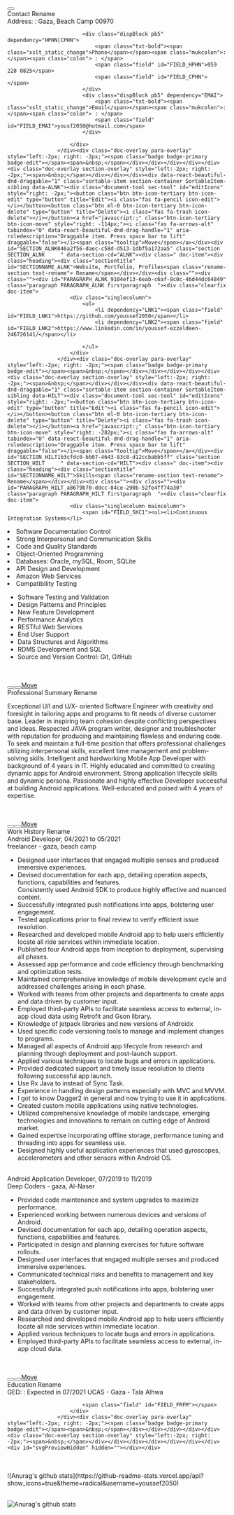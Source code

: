 </div><div class="doc-overlay para-overlay" style="left:-2px; right: -2px;"><span class="badge badge-primary badge-edit"></span><span>&nbsp;</span></div></div></div></div></div><div class="doc-overlay section-overlay" style="left:-2px; right: -2px;"><span>&nbsp;</span></div></div></div></div></div><div id="CONTAINER_PARENT_1" class="parentContainer"><div id="CONTAINER_1" class="left-box"><div data-react-beautiful-dnd-draggable="1" class="sortable-item section-container SortableItem-sibling data-CNTC"><div class="document-tool sec-tool" id="editIcons" style="right: -2px;"><button class="btn btn-icon-tertiary btn-icon-edit" type="button" title="Edit"><i class="fas fa-pencil icon-edit"></i></button></div><div id="SECTION_CNTC0cd08549-0f06-440b-9581-8f3e461aa807" class="section SECTION_CNTC notdraggable     " data-section-cd="CNTC"><div class=" doc-item"><div class="heading"><div class="sectiontitle" id="SECTIONNAME_CNTC">Contact<span class="rename-section text-rename"> Rename</span></div></div><div class=""><div class=""><div id="PARAGRAPH_CNTC_69606f6d-205c-2aff-05f5-a1da9c9854c1" class="paragraph PARAGRAPH_CNTC firstparagraph  "><div class="clearfix doc-item">
                        <div class="address">
							<div class="zipsuffix pb5" dependency="ADDR|STRT|CITY|STAT|ZIPC">
								<span class="txt-bold"><span class="xslt_static_change">Address</span></span><span class="mukcolon">: </span><span class="colon"> : </span>
								<span class="field" id="FIELD_STRT"></span>
								<span class="field" id="FIELD_CITY"></span>
								<span class="field" id="FIELD_STAT"></span>
								<span class="field" id="FIELD_ZIPC"></span>
								<span class="field" id="FIELD_ADDR">Gaza, Beach Camp 00970</span>
							</div>
							
                            <div class="dispBlock pb5" dependency="HPHN|CPHN">
                                <span class="txt-bold"><span class="xslt_static_change">Phone</span></span><span class="mukcolon">: </span><span class="colon"> : </span>
								<span class="field" id="FIELD_HPHN">059 228 0825</span>
								<span class="field" id="FIELD_CPHN"></span>
                            </div>
                            <div class="dispBlock pb5" dependency="EMAI">
                                <span class="txt-bold"><span class="xslt_static_change">Email</span></span><span class="mukcolon">: </span><span class="colon"> : </span>
                                <span class="field" id="FIELD_EMAI">yousf2050@hotmail.com</span>
                            </div>
							
                        </div>
                    </div><div class="doc-overlay para-overlay" style="left:-2px; right: -2px;"><span class="badge badge-primary badge-edit"></span><span>&nbsp;</span></div></div></div></div></div><div class="doc-overlay section-overlay" style="left:-2px; right: -2px;"><span>&nbsp;</span></div></div></div><div data-react-beautiful-dnd-draggable="1" class="sortable-item section-container SortableItem-sibling data-ALNK"><div class="document-tool sec-tool" id="editIcons" style="right: -2px;"><button class="btn btn-icon-tertiary btn-icon-edit" type="button" title="Edit"><i class="fas fa-pencil icon-edit"></i></button><button class="btn ml-0 btn-icon-tertiary btn-icon-delete" type="button" title="Delete"><i class="fas fa-trash icon-delete"></i></button><a href="javascript:;" class="btn-icon-tertiary btn-icon-move" style="right: -114px;"><i class="fas fa-arrows-alt" tabindex="0" data-react-beautiful-dnd-drag-handle="1" aria-roledescription="Draggable item. Press space bar to lift" draggable="false"></i><span class="tooltip">Move</span></a></div><div id="SECTION_ALNK046a2f56-daec-c58d-d513-1dbf5a172aa5" class="section SECTION_ALNK     " data-section-cd="ALNK"><div class=" doc-item"><div class="heading"><div class="sectiontitle" id="SECTIONNAME_ALNK">Website, Portfolio, Profiles<span class="rename-section text-rename"> Rename</span></div></div><div class=""><div class=""><div id="PARAGRAPH_ALNK_9104ef13-6eab-c6af-8c0c-46d44dc64849" class="paragraph PARAGRAPH_ALNK firstparagraph  "><div class="clearfix doc-item">
                        <div class="singlecolumn">
							<ul>
								<li dependency="LNK1"><span class="field" id="FIELD_LNK1">https://github.com/youssef2050</span></li>
                                <li dependency="LNK2"><span class="field" id="FIELD_LNK2">https://www.linkedin.com/in/youssef-ezzeldeen-246726141/</span></li>
                                
							</ul>
						</div>
                    </div><div class="doc-overlay para-overlay" style="left:-2px; right: -2px;"><span class="badge badge-primary badge-edit"></span><span>&nbsp;</span></div></div></div></div></div><div class="doc-overlay section-overlay" style="left:-2px; right: -2px;"><span>&nbsp;</span></div></div></div><div data-react-beautiful-dnd-draggable="1" class="sortable-item section-container SortableItem-sibling data-HILT"><div class="document-tool sec-tool" id="editIcons" style="right: -2px;"><button class="btn btn-icon-tertiary btn-icon-edit" type="button" title="Edit"><i class="fas fa-pencil icon-edit"></i></button><button class="btn ml-0 btn-icon-tertiary btn-icon-delete" type="button" title="Delete"><i class="fas fa-trash icon-delete"></i></button><a href="javascript:;" class="btn-icon-tertiary btn-icon-move" style="right: -282px;"><i class="fas fa-arrows-alt" tabindex="0" data-react-beautiful-dnd-drag-handle="1" aria-roledescription="Draggable item. Press space bar to lift" draggable="false"></i><span class="tooltip">Move</span></a></div><div id="SECTION_HILT1b3cfdc0-bb07-4643-83c8-d12ccbabb5ff" class="section SECTION_HILT     " data-section-cd="HILT"><div class=" doc-item"><div class="heading"><div class="sectiontitle" id="SECTIONNAME_HILT">Skills<span class="rename-section text-rename"> Rename</span></div></div><div class=""><div class=""><div id="PARAGRAPH_HILT_a8679b70-ddcc-84ce-290b-52fe4ff74a30" class="paragraph PARAGRAPH_HILT firstparagraph  "><div class="clearfix doc-item">
                        <div class="singlecolumn maincolumn">
                            <span id="FIELD_SKC1"><ul><li>Continuous Integration Systems</li>
<li>Software Documentation Control</li>
<li>Strong Interpersonal and Communication Skills</li>
<li>Code and Quality Standards</li>
<li>Object-Oriented Programming</li>
<li>Databases: Oracle, mySQL, Room, SQLite</li>
<li>API Design and Development</li>
<li>Amazon Web Services</li>
<li>Compatibility Testing</li></ul></span>
                            <span id="FIELD_SKC2"><ul><li>Software Testing and Validation</li>
<li>Design Patterns and Principles</li>
<li>New Feature Development</li>
<li>Performance Analytics</li>
<li>RESTful Web Services</li>
<li>End User Support</li>
<li>Data Structures and Algorithms</li>
<li>RDMS Development and SQL</li>
<li>Source and Version Control: Git, GitHub</li></ul></span>
                        </div>
                    </div><div class="doc-overlay para-overlay" style="left:-2px; right: -2px;"><span class="badge badge-primary badge-edit"></span><span>&nbsp;</span></div></div></div></div></div><div class="doc-overlay section-overlay" style="left:-2px; right: -2px;"><span>&nbsp;</span></div></div></div></div><div id="CONTAINER_2" class="right-box"><div data-react-beautiful-dnd-draggable="1" class="sortable-item section-container SortableItem-sibling data-SUMM"><div class="document-tool sec-tool" id="editIcons" style="right: -2px;"><button class="btn btn-icon-tertiary btn-icon-edit" type="button" title="Edit"><i class="fas fa-pencil icon-edit"></i></button><button class="btn ml-0 btn-icon-tertiary btn-icon-delete" type="button" title="Delete"><i class="fas fa-trash icon-delete"></i></button><a href="javascript:;" class="btn-icon-tertiary btn-icon-move" style="right: -430px;"><i class="fas fa-arrows-alt" tabindex="0" data-react-beautiful-dnd-drag-handle="1" aria-roledescription="Draggable item. Press space bar to lift" draggable="false"></i><span class="tooltip">Move</span></a></div><div id="SECTION_SUMMa4c2369f-19f6-4c6b-8533-0fba84da9c93" class="section summary SECTION_SUMM     " data-section-cd="SUMM"><div class=" doc-item"><div class="heading"><div class="sectiontitle" id="SECTIONNAME_SUMM">Professional Summary<span class="rename-section text-rename"> Rename</span></div></div><div class=""><div class=""><div id="PARAGRAPH_SUMM_a0bd2f91-ca78-2a70-4bb8-a5b46e6ef366" class="paragraph PARAGRAPH_SUMM firstparagraph  "><div class="clearfix doc-item">
                        <div class="field singlecolumn" id="FIELD_FRFM"><p>Exceptional U/I and U/X- oriented Software Engineer with creativity and foresight in tailoring apps and programs to fit needs of diverse customer base. Leader in inspiring team cohesion despite conflicting perspectives and ideas. Respected JAVA program writer, designer and troubleshooter with reputation for producing and maintaining flawless and enduring code. To seek and maintain a full-time position that offers professional challenges utilizing interpersonal skills, excellent time management and problem-solving skills. Intelligent and hardworking Mobile App Developer with background of 4 years in IT. Highly educated and committed to creating dynamic apps for Android environment. Strong application lifecycle skills and dynamic persona. Passionate and highly effective Developer successful at building Android applications. Well-educated and poised with 4 years of expertise.</p></div>
                    </div><div class="doc-overlay para-overlay" style="left:-2px; right: -2px;"><span class="badge badge-primary badge-edit"></span><span>&nbsp;</span></div></div></div></div></div><div class="doc-overlay section-overlay" style="left:-2px; right: -2px;"><span>&nbsp;</span></div></div></div><div data-react-beautiful-dnd-draggable="1" class="sortable-item section-container SortableItem-sibling data-EXPR"><div class="document-tool sec-tool" id="editIcons" style="right: -2px;"><button class="btn btn-icon-tertiary btn-icon-edit" type="button" title="Edit"><i class="fas fa-pencil icon-edit"></i></button><button class="btn ml-0 btn-icon-tertiary btn-icon-delete" type="button" title="Delete"><i class="fas fa-trash icon-delete"></i></button><a href="javascript:;" class="btn-icon-tertiary btn-icon-move" style="right: -430px;"><i class="fas fa-arrows-alt" tabindex="0" data-react-beautiful-dnd-drag-handle="1" aria-roledescription="Draggable item. Press space bar to lift" draggable="false"></i><span class="tooltip">Move</span></a></div><div id="SECTION_EXPRfd9c7184-7d11-4600-976f-6c6bac67642c" class="section SECTION_EXPR   multi-para  " data-section-cd="EXPR"><div class=" doc-item"><div class="heading"><div class="sectiontitle" id="SECTIONNAME_EXPR">Work History<span class="rename-section text-rename"> Rename</span></div></div><div class=""><div class="sortableInner"><div id="PARAGRAPH_EXPR_3dd0376b-a7fb-2844-4d90-6709a5939331" class="paragraph PARAGRAPH_EXPR firstparagraph  "><div class="clearfix doc-item">
                        <div class="singlecolumn">
                            <span class="dispBlock compfont" dependency="JTIT|JSTD|EDDT">
                                <span class="jobtitle txtCaps txt-bold" id="FIELD_JTIT">Android Developer</span><span class="txt-bold" dependency="JTIT+JSTD|EDDT">, </span>
                                <span class="jobdates" id="FIELD_JSTD" format="%m/%Y">04/2021</span><span dependency="JSTD+EDDT"> to </span>
                                <span class="jobdates" id="FIELD_EDDT" format="%m/%Y">05/2021</span><br dependency="JSTD|EDDT">
                            </span>
                            <span class="dispBlock compfont locationGap" dependency="COMP|JSTA|JCIT|JCNT">
                                <span class="companyname txt-bold" id="FIELD_COMP">freelancer</span><span dependency="COMP"><span dependency="JSTA|JCIT|JCNT"> - </span></span><span class="jobcity" id="FIELD_JCIT">gaza</span><span dependency="JCIT+JSTA|JCNT">, </span>
                                <span class="jobstate" id="FIELD_JSTA">beach camp</span><span class="joblocation jobcountry" id="FIELD_JCNT"></span>
                            </span>
                            <span class="jobline" id="FIELD_JDES"><ul>
  <li>Designed user interfaces that engaged multiple senses and produced immersive experiences.</li>
  <li>Devised documentation for each app, detailing operation aspects, functions, capabilities and features.<br>
Consistently used Android SDK to produce highly effective and nuanced content.</li>
  <li>Successfully integrated push notifications into apps, bolstering user engagement.</li>
  <li>Tested applications prior to final review to verify efficient issue resolution.</li>
  <li>Researched and developed mobile Android app to help users efficiently locate all ride services within immediate location.</li>
  <li>Published four Android apps from inception to deployment, supervising all phases.</li>
  <li>Assessed app performance and code efficiency through benchmarking and optimization tests.</li>
  <li>Maintained comprehensive knowledge of mobile development cycle and addressed challenges arising in each phase.</li>
  <li>Worked with teams from other projects and departments to create apps and data driven by customer input.</li>
  <li>Employed third-party APIs to facilitate seamless access to external, in-app cloud data using Retrofit and Gson library.</li>
  <li>Knowledge of jetpack libraries and new versions of Androidx</li>
  <li>Used specific code versioning tools to manage and implement changes to programs.</li>
  <li>Managed all aspects of Android app lifecycle from research and planning through deployment and post-launch support.</li>
  <li>Applied various techniques to locate bugs and errors in applications.</li>
  <li>Provided dedicated support and timely issue resolution to clients following successful app launch.</li>
  <li>Use Rx Java to instead of Sync Task.</li>
  <li>Experience in handling design patterns especially with MVC and MVVM.</li>
  <li>I got to know Dagger2 in general and now trying to use it in applications.</li>
  <li>Created custom mobile applications using native technologies.</li>
  <li>Utilized comprehensive knowledge of mobile landscape, emerging technologies and innovations to remain on cutting edge of Android market.</li>
  <li>Gained expertise incorporating offline storage, performance tuning and threading into apps for seamless use.</li>
  <li>Designed highly useful application experiences that used gyroscopes, accelerometers and other sensors within Android OS.</li>
</ul></span>
                        </div>
                    </div><div class="doc-overlay para-overlay" style="left:-2px; right: -2px;"><span class="badge badge-primary badge-edit"></span><span>&nbsp;</span></div></div><div id="PARAGRAPH_EXPR_63ffe99d-125d-a0d9-a5c0-4c9b1bc48307" class="paragraph PARAGRAPH_EXPR  "><div class="clearfix doc-item">
                        <div class="singlecolumn">
                            <span class="dispBlock compfont" dependency="JTIT|JSTD|EDDT">
                                <span class="jobtitle txtCaps txt-bold" id="FIELD_JTIT">Android Application Developer</span><span class="txt-bold" dependency="JTIT+JSTD|EDDT">, </span>
                                <span class="jobdates" id="FIELD_JSTD" format="%m/%Y">07/2019</span><span dependency="JSTD+EDDT"> to </span>
                                <span class="jobdates" id="FIELD_EDDT" format="%m/%Y">11/2019</span><br dependency="JSTD|EDDT">
                            </span>
                            <span class="dispBlock compfont locationGap" dependency="COMP|JSTA|JCIT|JCNT">
                                <span class="companyname txt-bold" id="FIELD_COMP">Deep Coders</span><span dependency="COMP"><span dependency="JSTA|JCIT|JCNT"> - </span></span><span class="jobcity" id="FIELD_JCIT">gaza</span><span dependency="JCIT+JSTA|JCNT">, </span>
                                <span class="jobstate" id="FIELD_JSTA">Al-Naser</span><span class="joblocation jobcountry" id="FIELD_JCNT"></span>
                            </span>
                            <span class="jobline" id="FIELD_JDES"><ul>
  <li>Provided code maintenance and system upgrades to maximize performance.</li>
  <li>Experienced working between numerous devices and versions of Android.</li>
  <li>Devised documentation for each app, detailing operation aspects, functions, capabilities and features.</li>
  <li>Participated in design and planning exercises for future software rollouts.</li>
  <li>Designed user interfaces that engaged multiple senses and produced immersive experiences.</li>
  <li>Communicated technical risks and benefits to management and key stakeholders.</li>
  <li>Successfully integrated push notifications into apps, bolstering user engagement.</li>
  <li>Worked with teams from other projects and departments to create apps and data driven by customer input.</li>
  <li>Researched and developed mobile Android app to help users efficiently locate all ride services within immediate location.</li>
  <li>Applied various techniques to locate bugs and errors in applications.</li>
  <li>Employed third-party APIs to facilitate seamless access to external, in-app cloud data.</li>
</ul></span>
                        </div>
                    </div><div class="doc-overlay para-overlay" style="left:-2px; right: -2px;"><span class="badge badge-primary badge-edit"></span><span>&nbsp;</span></div></div></div></div></div><div class="doc-overlay section-overlay" style="left:-2px; right: -2px;"><span>&nbsp;</span></div></div></div><div data-react-beautiful-dnd-draggable="1" class="sortable-item section-container SortableItem-sibling data-EDUC"><div class="document-tool sec-tool" id="editIcons" style="right: -2px;"><button class="btn btn-icon-tertiary btn-icon-edit" type="button" title="Edit"><i class="fas fa-pencil icon-edit"></i></button><button class="btn ml-0 btn-icon-tertiary btn-icon-delete" type="button" title="Delete"><i class="fas fa-trash icon-delete"></i></button><a href="javascript:;" class="btn-icon-tertiary btn-icon-move" style="right: -430px;"><i class="fas fa-arrows-alt" tabindex="0" data-react-beautiful-dnd-drag-handle="1" aria-roledescription="Draggable item. Press space bar to lift" draggable="false"></i><span class="tooltip">Move</span></a></div><div id="SECTION_EDUC85571238-d2ea-4d45-8403-6da64da56bb3" class="section SECTION_EDUC   multi-para  " data-section-cd="EDUC"><div class=" doc-item"><div class="heading"><div class="sectiontitle" id="SECTIONNAME_EDUC">Education<span class="rename-section text-rename"> Rename</span></div></div><div class=""><div class=""><div id="PARAGRAPH_EDUC_b59b56cc-587a-4f02-37ac-a4a1b58f47bc" class="paragraph PARAGRAPH_EDUC firstparagraph  "><div class="clearfix doc-item">
                        <div class="singlecolumn">
                            <div>
                                <span class="dispBlock compfont" dependency="DGRE|STUY|GRYR">
                                    <span class="degree txt-bold" id="FIELD_DGRE">GED</span><span dependency="DGRE+STUY|GRYR"><span class="mukcolon">: </span><span class="colon"> : </span></span>
                                    <span class="programline" id="FIELD_STUY"></span>
                                    <span dependency="GRYR"><span class="xslt_static_change">Expected in </span><span id="FIELD_GRYR" format="%m/%Y">07/2021</span></span>
                                </span>
                                <span class="dispBlock compfont" dependency="SCHO|SCIT|SSTA|SCNT">
                                    <span class="companyname txt-bold" id="FIELD_SCHO">UCAS</span><span dependency="SCHO"><span dependency="SCIT|SSTA|SCNT"> - </span></span>
                                    <span class="joblocation jobcity" id="FIELD_SCIT">Gaza - Tala Alhwa</span>
                                    <span class="joblocation jobstate" id="FIELD_SSTA"></span><span class="joblocation jobcountry" id="FIELD_SCNT"></span>
                                </span>
                            </div>
                            
                            <span class="field" id="FIELD_FRFM"></span>
                        </div>
                    </div><div class="doc-overlay para-overlay" style="left:-2px; right: -2px;"><span class="badge badge-primary badge-edit"></span><span>&nbsp;</span></div></div></div></div></div><div class="doc-overlay section-overlay" style="left:-2px; right: -2px;"><span>&nbsp;</span></div></div></div></div></div></div></div><div id="svgPreviewHidden" hidden=""></div></div>
 <br>
 <br/>![Anurag's github stats](https://github-readme-stats.vercel.app/api?show_icons=true&theme=radical&username=youssef2050)<br/>
 
  <br/>![Anurag's github stats](https://github-readme-stats.vercel.app/api/top-langs/?username=youssef2050&layout=compact&theme=radical)<br/>
